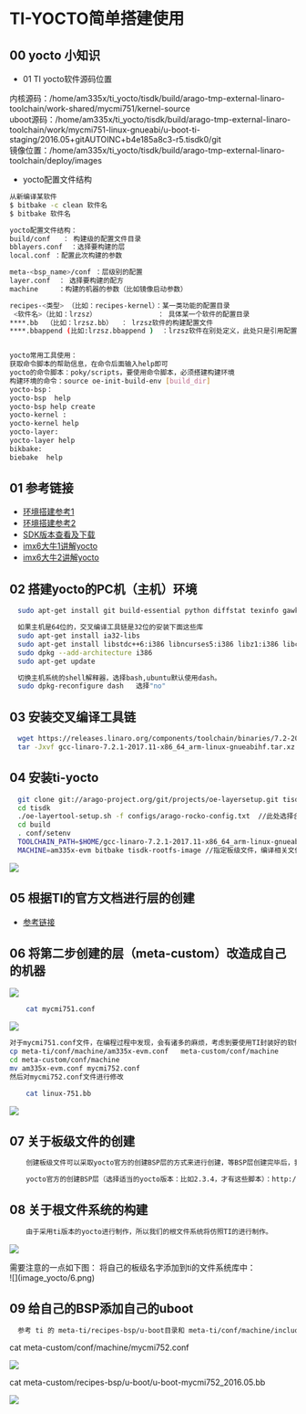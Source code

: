 # TI-YOCTO简单搭建使用

## 00 yocto 小知识
* 01 TI yocto软件源码位置
<div>内核源码：/home/am335x/ti_yocto/tisdk/build/arago-tmp-external-linaro-toolchain/work-shared/mycmi751/kernel-source
<br/>
uboot源码：/home/am335x/ti_yocto/tisdk/build/arago-tmp-external-linaro-toolchain/work/mycmi751-linux-gnueabi/u-boot-ti-staging/2016.05+gitAUTOINC+b4e185a8c3-r5.tisdk0/git
<br/>镜像位置：/home/am335x/ti_yocto/tisdk/build/arago-tmp-external-linaro-toolchain/deploy/images
</div>

* yocto配置文件结构

```sh
从新编译某软件
$ bitbake -c clean 软件名
$ bitbake 软件名

yocto配置文件结构：
build/conf   ： 构建级的配置文件目录
bblayers.conf  ：选择要构建的层
local.conf ：配置此次构建的参数

meta-<bsp_name>/conf ：层级别的配置
layer.conf  ： 选择要构建的配方
machine     ：构建的机器的参数（比如镜像启动参数）

recipes-<类型> （比如：recipes-kernel）：某一类功能的配置目录
 <软件名>（比如：lrzsz）               ： 具体某一个软件的配置目录
****.bb  （比如：lrzsz.bb）  ： lrzsz软件的构建配置文件
****.bbappend (比如:lrzsz.bbappend )  ：lrzsz软件在别处定义，此处只是引用配置（具有覆盖的功能）


yocto常用工具使用：
获取命令脚本的帮助信息，在命令后面输入help即可
yocto的命令脚本：poky/scripts，要使用命令脚本，必须搭建构建环境
构建环境的命令：source oe-init-build-env [build_dir]
yocto-bsp：
yocto-bsp  help
yocto-bsp help create
yocto-kernel :
yocto-kernel help
yocto-layer:
yocto-layer help
bikbake:
biebake  help
```
## 01 参考链接
* [环境搭建参考1](http://processors.wiki.ti.com/index.php/Processor_SDK_Building_The_SDK)
* [环境搭建参考2](http://arago-project.org/wiki/index.php/Setting_Up_Build_Environment)
* [SDK版本查看及下载](http://processors.wiki.ti.com/index.php/Processor_SDK_Building_The_SDK)
* [imx6大牛1讲解yocto](https://blog.csdn.net/sy373466062/article/list/4?t=1)
* [imx6大牛2讲解yocto](https://www.kancloud.cn/digest/yocto/138629)


## 02 搭建yocto的PC机（主机）环境
```sh
  sudo apt-get install git build-essential python diffstat texinfo gawk chrpath dos2unix wget unzip socat doxygen libc6:i386 libncurses5:i386 libstdc++6:i386 libz1:i386

  如果主机是64位的，交叉编译工具链是32位的安装下面这些库
  sudo apt-get install ia32-libs
  sudo apt-get install libstdc++6:i386 libncurses5:i386 libz1:i386 libc6:i386 libc6-dev-i386 g++-multilib
  sudo dpkg --add-architecture i386
  sudo apt-get update
```
```sh
  切换主机系统的shell解释器，选择bash,ubuntu默认使用dash。
  sudo dpkg-reconfigure dash   选择"no"  
```

## 03 安装交叉编译工具链
```sh
  wget https://releases.linaro.org/components/toolchain/binaries/7.2-2017.11/arm-linux-gnueabihf/gcc-linaro-7.2.1-2017.11-x86_64_arm-linux-gnueabihf.tar.xz
  tar -Jxvf gcc-linaro-7.2.1-2017.11-x86_64_arm-linux-gnueabihf.tar.xz -C $HOME

```

## 04 安装ti-yocto
```sh
  git clone git://arago-project.org/git/projects/oe-layersetup.git tisdk
  cd tisdk
  ./oe-layertool-setup.sh -f configs/arago-rocko-config.txt  //此处选择合适版本的配置文件
  cd build
  . conf/setenv
  TOOLCHAIN_PATH=$HOME/gcc-linaro-7.2.1-2017.11-x86_64_arm-linux-gnueabihf //为yocto指定交叉编译工具链
  MACHINE=am335x-evm bitbake tisdk-rootfs-image //指定板级文件，编译相关文件系统
```

![](image_yocto/1.png)

## 05 根据TI的官方文档进行层的创建
* [参考链接](http://note.youdao.com/noteshare?id=d7b48b870ac3ed1d36293e0396eead88&sub=6540D4B5CD3F4ADB987E617626578790)

## 06 将第二步创建的层（meta-custom）改造成自己的机器
![](image_yocto/2.png)

```sh
    cat mycmi751.conf
```
![](image_yocto/3.png)

```sh
对于mycmi751.conf文件，在编程过程中发现，会有诸多的麻烦，考虑到要使用TI封装好的软件包组进行编译，所以我们应该采用下面的方式构建板级文件：使我们的板级文件继承TI的板级头文件即可：我们可以从ti 的官方文件中找一个相似的进行操作：
cp meta-ti/conf/machine/am335x-evm.conf   meta-custom/conf/machine
cd meta-custom/conf/machine
mv am335x-evm.conf mycmi752.conf
然后对mycmi752.conf文件进行修改
```

```sh
    cat linux-751.bb
```
![](image_yocto/4.png)

## 07 关于板级文件的创建
```sh
    创建板级文件可以采取yocto官方的创建BSP层的方式来进行创建，等BSP层创建完毕后，我们只需要将此BSP层的关于板级文件于内核配方拷贝到meta-custom层相应的位置处即可，然后做适当的修改。

    yocto官方的创建BSP层（选择适当的yocto版本：比如2.3.4，才有这些脚本）：http://note.youdao.com/noteshare?id=c145f5865a56e595bb774fa9a1ca9cbb&sub=95048BAA63D440488F0469906D9478E9
```

## 08 关于根文件系统的构建
```sh
    由于采用ti版本的yocto进行制作，所以我们的根文件系统将仿照TI的进行制作。
```
![](image_yocto/5.png)
<br>
<div>
需要注意的一点如下图：
将自己的板级名字添加到ti的文件系统库中：
</div>
![](image_yocto/6.png)

## 09 给自己的BSP添加自己的uboot
```sh
  参考 ti 的 meta-ti/recipes-bsp/u-boot目录和 meta-ti/conf/machine/include/omap3.inc文件进行自己的配置。
```
<div>
cat  meta-custom/conf/machine/mycmi752.conf
</div>

![](image_yocto/7.png)

<div>
cat  meta-custom/recipes-bsp/u-boot/u-boot-mycmi752_2016.05.bb
</div>

![](image_yocto/8.png)

